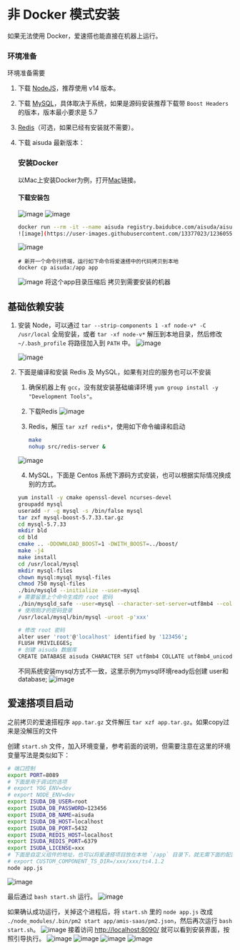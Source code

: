 # 非 Docker 模式安装

如果无法使用 Docker，爱速搭也能直接在机器上运行。

### 环境准备

环境准备需要

1. 下载 [NodeJS](https://nodejs.org/en/download/)，推荐使用 v14 版本。
2. 下载 [MySQL](https://dev.mysql.com/downloads/mysql/)，具体取决于系统，如果是源码安装推荐下载带 `Boost Headers` 的版本，版本最小要求是 5.7
3. [Redis](https://redis.io/download)（可选，如果已经有安装就不需要）。

4. 下载 aisuda 最新版本：
   
   ### 安装Docker
   以Mac上安装Docker为例，打开[Mac](https://docs.docker.com/docker-for-mac/install/)链接。
   #### 下载安装包
   ![image](https://user-images.githubusercontent.com/80095014/123589768-4730da80-d81c-11eb-99ea-49eed7e05c93.png)
   ![image](https://user-images.githubusercontent.com/80095014/123589785-4e57e880-d81c-11eb-90e6-b30dcf170bf0.png)
   ```bash
   docker run --rm -it --name aisuda registry.baidubce.com/aisuda/aisuda:1.1.13 bash
   ![image](https://user-images.githubusercontent.com/13377023/123605551-8b2cdb00-d82e-11eb-9f6f-5c7010900981.png)
   ```
   ![image](https://user-images.githubusercontent.com/13377023/123614667-1dd17800-d837-11eb-838b-8e70de77abe4.png)
   ```
   # 新开一个命令行终端，运行如下命令将爱速搭中的代码拷贝到本地
   docker cp aisuda:/app app
   ```
   ![image](https://user-images.githubusercontent.com/13377023/123614989-71dc5c80-d837-11eb-9fa3-e241e0936177.png)
   将这个app目录压缩后 拷贝到需要安装的机器

## 基础依赖安装

1. 安装 Node，可以通过 `tar --strip-components 1 -xf node-v* -C /usr/local` 全局安装，或者 `tar -xf node-v*` 解压到本地目录，然后修改 `~/.bash_profile` 将路径加入到 `PATH` 中。
   ![image](https://user-images.githubusercontent.com/13377023/123604018-04c3c980-d82d-11eb-816e-7ff82dbcb4d2.png)

   ![image](https://user-images.githubusercontent.com/13377023/123602035-eeb50980-d82a-11eb-8c07-f92982702f09.png)


2. 下面是编译和安装 Redis 及 MySQL，如果有对应的服务也可以不安装

   1. 确保机器上有 `gcc`，没有就安装基础编译环境 `yum group install -y "Development Tools"`。
   2. 下载Redis
   ![image](https://user-images.githubusercontent.com/13377023/123614185-ad2a5b80-d836-11eb-9d5d-b9b242667b40.png)

   3. Redis，解压 `tar xzf redis*`，使用如下命令编译和启动

      ```bash
      make
      nohup src/redis-server &
      ```
   ![image](https://user-images.githubusercontent.com/13377023/123602944-ead5b700-d82b-11eb-83f0-92e899dbf9fd.png)

   4. MySQL，下面是 Centos 系统下源码方式安装，也可以根据实际情况换成别的方式。
   
   ```bash
   yum install -y cmake openssl-devel ncurses-devel
   groupadd mysql
   useradd -r -g mysql -s /bin/false mysql
   tar zxf mysql-boost-5.7.33.tar.gz
   cd mysql-5.7.33
   mkdir bld
   cd bld
   cmake .. -DDOWNLOAD_BOOST=1 -DWITH_BOOST=../boost/
   make -j4
   make install
   cd /usr/local/mysql
   mkdir mysql-files
   chown mysql:mysql mysql-files
   chmod 750 mysql-files
   ./bin/mysqld --initialize --user=mysql
   # 需要留意上个命令生成的 root 密码
   ./bin/mysqld_safe --user=mysql --character-set-server=utf8mb4 --collation-server=utf8mb4_unicode_ci --skip-character-set-client-handshake --default-authentication-plugin=mysql_native_password --max-allowed-packet=1073741824 --sort-buffer-size=512K --max-connections=4096 &
   # 使用刚才的密码登录
   /usr/local/mysql/bin/mysql -uroot -p'xxx'
   
   # 修改 root 密码
   alter user 'root'@'localhost' identified by '123456';
   FLUSH PRIVILEGES;
   # 创建 aisuda 数据库
   CREATE DATABASE aisuda CHARACTER SET utf8mb4 COLLATE utf8mb4_unicode_ci;
   ```
   不同系统安装mysql方式不一致，这里示例为mysql环境ready后创建 user和database;
   ![image](https://user-images.githubusercontent.com/13377023/123615807-3b531180-d838-11eb-8994-1775c3893f31.png)

## 爱速搭项目启动

之前拷贝的爱速搭程序 `app.tar.gz` 文件解压 `tar xzf app.tar.gz`。如果copy过来是没解压的文件

创建 `start.sh` 文件，加入环境变量，参考前面的说明，但需要注意在这里的环境变量写法是类似如下：

```bash
# 端口控制
export PORT=8089
# 下面是用于调试的选项
# export YOG_ENV=dev
# export NODE_ENV=dev
export ISUDA_DB_USER=root
export ISUDA_DB_PASSWORD=123456
export ISUDA_DB_NAME=aisuda
export ISUDA_DB_HOST=localhost
export ISUDA_DB_PORT=5432
export ISUDA_REDIS_HOST=localhost
export ISUDA_REDIS_PORT=6379
export ISUDA_LICENSE=xxx
# 下面是自定义组件的地址，也可以将爱速搭项目放在本地 `/app` 目录下，就无需下面的配置
# export CUSTOM_COMPONENT_TS_DIR=/xxx/xxx/ts4.1.2
node app.js
```
![image](https://user-images.githubusercontent.com/13377023/123615674-1d85ac80-d838-11eb-9c19-32fc50570627.png)

最后通过 `bash start.sh` 运行。
![image](https://user-images.githubusercontent.com/13377023/123615949-5de52a80-d838-11eb-9d5a-b9c18343f91e.png)


如果确认成功运行，关掉这个进程后，将 `start.sh` 里的 `node app.js` 改成 `./node_modules/.bin/pm2 start app/amis-saas/pm2.json`，然后再次运行 `bash start.sh`。
![image](https://user-images.githubusercontent.com/13377023/123603048-0771ef00-d82c-11eb-85d8-baa7d905ceee.png)
接着访问 <http://localhost:8090/> 就可以看到安装界面，按照引导执行。
![image](https://user-images.githubusercontent.com/80095014/123610212-f9739c80-d832-11eb-9172-8e34bc04e095.png)
![image](https://user-images.githubusercontent.com/80095014/123610273-055f5e80-d833-11eb-84c5-1ffdc344f24b.png)
![image](https://user-images.githubusercontent.com/80095014/123610285-08f2e580-d833-11eb-9572-015c5efb4028.png)
![image](https://user-images.githubusercontent.com/80095014/123610342-14dea780-d833-11eb-833b-7ef6b40451f1.png)
